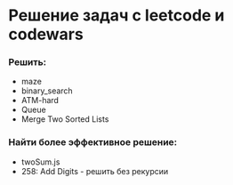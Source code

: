# Решение задач с leetcode и codewars

### Решить:

- maze
- binary_search
- ATM-hard
- Queue
- Merge Two Sorted Lists

### Найти более эффективное решение:

- twoSum.js
- 258: Add Digits - решить без рекурсии